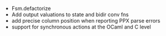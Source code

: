 - Fsm.defactorize
- Add output valuations to state and bidir conv fns
- add precise column position when reporting PPX parse errors 
- support for synchronous actions at the OCaml and C level
